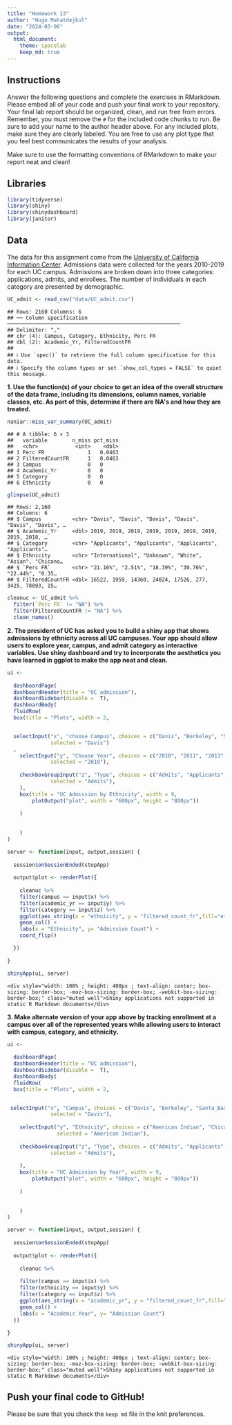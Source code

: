 ```yaml
---
title: "Homework 13"
author: "Hugo Mahatdejkul"
date: "2024-03-06"
output:
  html_document: 
    theme: spacelab
    keep_md: true
---
```




## Instructions
Answer the following questions and complete the exercises in RMarkdown. Please embed all of your code and push your final work to your repository. Your final lab report should be organized, clean, and run free from errors. Remember, you must remove the `#` for the included code chunks to run. Be sure to add your name to the author header above. For any included plots, make sure they are clearly labeled. You are free to use any plot type that you feel best communicates the results of your analysis.  

Make sure to use the formatting conventions of RMarkdown to make your report neat and clean!  

## Libraries

```r
library(tidyverse)
library(shiny)
library(shinydashboard)
library(janitor)
```

## Data
The data for this assignment come from the [University of California Information Center](https://www.universityofcalifornia.edu/infocenter). Admissions data were collected for the years 2010-2019 for each UC campus. Admissions are broken down into three categories: applications, admits, and enrollees. The number of individuals in each category are presented by demographic.  

```r
UC_admit <- read_csv("data/UC_admit.csv")
```

```
## Rows: 2160 Columns: 6
## ── Column specification ────────────────────────────────────────────────────────
## Delimiter: ","
## chr (4): Campus, Category, Ethnicity, Perc FR
## dbl (2): Academic_Yr, FilteredCountFR
## 
## ℹ Use `spec()` to retrieve the full column specification for this data.
## ℹ Specify the column types or set `show_col_types = FALSE` to quiet this message.
```

**1. Use the function(s) of your choice to get an idea of the overall structure of the data frame, including its dimensions, column names, variable classes, etc. As part of this, determine if there are NA's and how they are treated.**  

```r
naniar::miss_var_summary(UC_admit)
```

```
## # A tibble: 6 × 3
##   variable        n_miss pct_miss
##   <chr>            <int>    <dbl>
## 1 Perc FR              1   0.0463
## 2 FilteredCountFR      1   0.0463
## 3 Campus               0   0     
## 4 Academic_Yr          0   0     
## 5 Category             0   0     
## 6 Ethnicity            0   0
```

```r
glimpse(UC_admit)
```

```
## Rows: 2,160
## Columns: 6
## $ Campus          <chr> "Davis", "Davis", "Davis", "Davis", "Davis", "Davis", …
## $ Academic_Yr     <dbl> 2019, 2019, 2019, 2019, 2019, 2019, 2019, 2019, 2018, …
## $ Category        <chr> "Applicants", "Applicants", "Applicants", "Applicants"…
## $ Ethnicity       <chr> "International", "Unknown", "White", "Asian", "Chicano…
## $ `Perc FR`       <chr> "21.16%", "2.51%", "18.39%", "30.76%", "22.44%", "0.35…
## $ FilteredCountFR <dbl> 16522, 1959, 14360, 24024, 17526, 277, 3425, 78093, 15…
```

```r
cleanuc <- UC_admit %>%
  filter(`Perc FR` != "NA") %>%
  filter(FilteredCountFR != "NA") %>%
  clean_names()
```


**2. The president of UC has asked you to build a shiny app that shows admissions by ethnicity across all UC campuses. Your app should allow users to explore year, campus, and admit category as interactive variables. Use shiny dashboard and try to incorporate the aesthetics you have learned in ggplot to make the app neat and clean.**  


```r
ui <- 
  
  dashboardPage(
  dashboardHeader(title = "UC admission"),
  dashboardSidebar(disable =  T),
  dashboardBody(
  fluidRow(
  box(title = "Plots", width = 2,


  selectInput("x", "choose Campus", choices = c("Davis", "Berkeley", "Santa_Barbara", "Irvine", "Merced", "Los_Angeles", "Santa_Cruz", "San_Diego", "Riverside"),
              selected = "Davis")
  ,
    selectInput("y", "Choose Year", choices = c("2010", "2011", "2013", "2014","2015", "2016", "2017", "2018", "2019"),
              selected = "2010"),
  
    checkboxGroupInput("z", "Type", choices = c("Admits", "Applicants", "Enrollees"),
              selected = "Admits"),
    ),
    box(title = "UC Admission by Ethnicity", width = 9,
        plotOutput("plot", width = "600px", height = "800px"))
    
    )
  
  
    )
)

server <- function(input, output,session) {
  
  session$onSessionEnded(stopApp)
  
  output$plot <- renderPlot({
    
    cleanuc %>%
    filter(campus == input$x) %>%
    filter(academic_yr == input$y) %>%
    filter(category == input$z) %>%
    ggplot(aes_string(x = "ethnicity", y = "filtered_count_fr",fill="ethnicity")) + 
    geom_col() + 
    labs(x = "Ethnicity", y= "Admission Count") +
    coord_flip() 

  })
  
}

shinyApp(ui, server)
```

```{=html}
<div style="width: 100% ; height: 400px ; text-align: center; box-sizing: border-box; -moz-box-sizing: border-box; -webkit-box-sizing: border-box;" class="muted well">Shiny applications not supported in static R Markdown documents</div>
```


**3. Make alternate version of your app above by tracking enrollment at a campus over all of the represented years while allowing users to interact with campus, category, and ethnicity.**

```r
ui <- 
  
  dashboardPage(
  dashboardHeader(title = "UC admission"),
  dashboardSidebar(disable =  T),
  dashboardBody(
  fluidRow(
  box(title = "Plots", width = 2,


 selectInput("x", "Campus", choices = c("Davis", "Berkeley", "Santa_Barbara", "Irvine", "Merced", "Los_Angeles", "Santa_Cruz", "San_Diego", "Riverside"),
              selected = "Davis"),
 
    selectInput("y", "Ethnicity", choices = c("American Indian", "Chicano/Latino", "Asian", "International","Unknown", "White"),
                selected = "American Indian"),
 
    checkboxGroupInput("z", "Type", choices = c("Admits", "Applicants", "Enrollees"),
              selected = "Admits"),
 
    ),
    box(title = "UC Admission by Year", width = 9,
        plotOutput("plot", width = "600px", height = "800px"))
    
    )
  
  
    )
)

server <- function(input, output,session) {
  
  session$onSessionEnded(stopApp)
  
  output$plot <- renderPlot({
    
    cleanuc %>%
      
    filter(campus == input$x) %>%
    filter(ethnicity == input$y) %>%
    filter(category == input$z) %>%
    ggplot(aes_string(x = "academic_yr", y = "filtered_count_fr",fill="ethnicity")) + 
    geom_col() + 
    labs(x = "Academic Year", y= "Admission Count") 
  })
  
}

shinyApp(ui, server)
```

```{=html}
<div style="width: 100% ; height: 400px ; text-align: center; box-sizing: border-box; -moz-box-sizing: border-box; -webkit-box-sizing: border-box;" class="muted well">Shiny applications not supported in static R Markdown documents</div>
```


## Push your final code to GitHub!
Please be sure that you check the `keep md` file in the knit preferences. 
